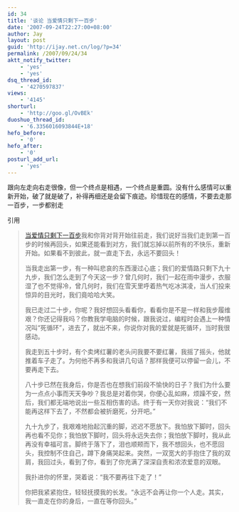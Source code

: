 ```yaml
---
id: 34
title: '谈论 当爱情只剩下一百步'
date: '2007-09-24T22:27:00+08:00'
author: Jay
layout: post
guid: 'http://ijay.net.cn/log/?p=34'
permalink: /2007/09/24/34
aktt_notify_twitter:
    - 'yes'
    - 'yes'
dsq_thread_id:
    - '4270597837'
views:
    - '4145'
shorturl:
    - 'http://goo.gl/OvBEk'
duoshuo_thread_id:
    - '6.3356016093844E+18'
hefo_before:
    - '0'
hefo_after:
    - '0'
posturl_add_url:
    - 'yes'
---
```


跟向左走向右走很像，但一个终点是相遇，一个终点是重圆。没有什么感情可以重新开始，破了就是破了，补得再细还是会留下痕迹。珍惜现在的感情，不要去走那一百步，一步都别走

引用
<blockquote><a href="http://nancybuaa.spaces.live.com/blog/cns!6BA8319CE8BFA5B9!2608.entry">当爱情只剩下一百步</a>我和你背对背开始往前走，我们说好当我们走到第一百步的时候再回头，如果还能看到对方，我们就忘掉以前所有的不快乐，重新开始。如果看不到彼此，就一直走下去，永远不要回头！

当我走出第一步，有一种叫悲哀的东西漫过心底；我们的爱情路只剩下九十九步，我们怎么走到了今天这一步？曾几何时，我们一起在雨中漫步，衣服湿了也不觉得冷，曾几何时，我们在雪天里呼着热气吃冰淇凌，当人们投来惊异的目光时，我们竟哈哈大笑。

我已走过二十步，你呢？我好想回头看看你，看看你是不是一样和我步履维艰？你还记得我吗？你教我学电脑的时候，跟我说过，编程时会遇上一种情况叫“死循环”，进去了，就出不来，你说你对我的爱就是死循环，当时我很感动。

我走到五十步时，有个卖烤红薯的老头问我要不要红薯，我摇了摇头，他就推着车子走了。为何他不再多和我讲几句话？那样我便可以停留一会儿，不要再走下去。

八十步已然在我身后，你是否也在想我们前段不愉快的日子？我们为什么要为一点点小事而天天争吵？我总是对着你哭，你便心乱如麻，烦躁不安，然后，我们都无端地说出一些互相伤害的话。终于有一天你对我说：“我们不能再这样下去了，不然都会被折磨死，分开吧。”

九十九步了，我艰难地抬起沉重的脚，迟迟不愿放下。我怕放下脚时，回头再也看不见你；我怕放下脚时，回头将永远失去你；我怕放下脚时，我从此再没有幸福可言。脚终于落下了，泪也顺颊而下，我不想回头，也不愿回头，我控制不住自己，蹲下身痛哭起来。突然，一双宽大的手抱住了我的双肩，我回过头，看到了你，看到了你充满了深深自责和浓浓爱意的双眼。

我扑进你的怀里，哭着说：“我不要再往下走了！”

你把我紧紧抱住，轻轻抚摸我的长发。“永远不会再让你一个人走。其实，我一直走在你的身后，一直在等你回头。”</blockquote>